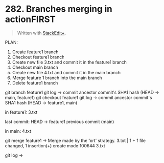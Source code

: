 
# 282. Branches merging in actionFIRST

> Written with [StackEdit+](https://stackedit.net/).


PLAN:
1. Create feature1 branch
2. Checkout feature1 branch
3. Create new file 3.txt and commit it in the feature1 branch
4. Checkout main branch
5. Create new file 4.txt and commit it in the main branch
6. Merge feature 1 branch into the main branch
7. Delete feature1 branch

git branch feature1
git log →
commit ancestor commit's SHA1 hash (HEAD → main, feature1)
git checkout feature1
git log →
commit ancestor commit's SHA1 hash (HEAD → feature1, main)

in feature1: 3.txt

last commit: HEAD → feature1
previous commit (main)

in main: 4.txt

git merge feature1 →
Merge made by the 'ort' strategy.
3.txt  | 1 +
1 file changed, 1 insertion(+)
create mode 100644 3.txt

git log →




<!--stackedit_data:
eyJoaXN0b3J5IjpbLTQxNzE3NjUyMSwxNjE4OTE5MDYzLDYyMj
kzMjY1MiwtMTIxMzQzMjgzNCwxNTE5MTA3MTk1XX0=
-->